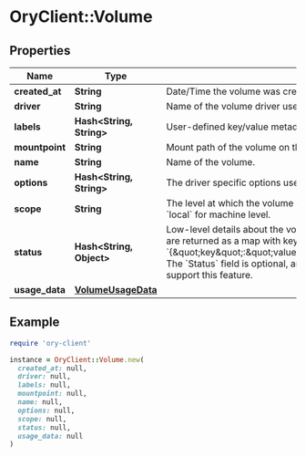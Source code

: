 # OryClient::Volume

## Properties

| Name | Type | Description | Notes |
| ---- | ---- | ----------- | ----- |
| **created_at** | **String** | Date/Time the volume was created. | [optional] |
| **driver** | **String** | Name of the volume driver used by the volume. |  |
| **labels** | **Hash&lt;String, String&gt;** | User-defined key/value metadata. |  |
| **mountpoint** | **String** | Mount path of the volume on the host. |  |
| **name** | **String** | Name of the volume. |  |
| **options** | **Hash&lt;String, String&gt;** | The driver specific options used when creating the volume. |  |
| **scope** | **String** | The level at which the volume exists. Either &#x60;global&#x60; for cluster-wide, or &#x60;local&#x60; for machine level. |  |
| **status** | **Hash&lt;String, Object&gt;** | Low-level details about the volume, provided by the volume driver. Details are returned as a map with key/value pairs: &#x60;{\&quot;key\&quot;:\&quot;value\&quot;,\&quot;key2\&quot;:\&quot;value2\&quot;}&#x60;.  The &#x60;Status&#x60; field is optional, and is omitted if the volume driver does not support this feature. | [optional] |
| **usage_data** | [**VolumeUsageData**](VolumeUsageData.md) |  | [optional] |

## Example

```ruby
require 'ory-client'

instance = OryClient::Volume.new(
  created_at: null,
  driver: null,
  labels: null,
  mountpoint: null,
  name: null,
  options: null,
  scope: null,
  status: null,
  usage_data: null
)
```

